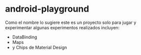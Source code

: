 # android-playground

Como el nombre lo sugiere este es un proyecto solo para jugar y experimentar
algunas experimentos realizados incluyen:
- DataBinding
- Maps
- y Chips de Material Design
